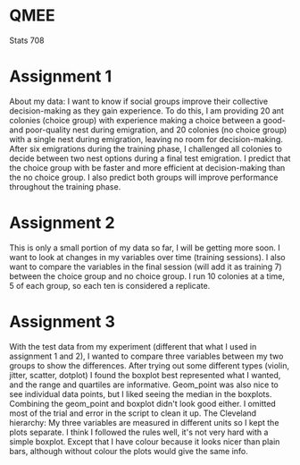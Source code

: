 # QMEE
Stats 708

# Assignment 1 #

About my data: I want to know if social groups improve their collective decision-making as they gain experience. To do this, I am providing 20 ant colonies (choice group) with experience making a choice between a good- and poor-quality nest during emigration, and 20 colonies (no choice group) with a single nest during emigration, leaving no room for decision-making. After six emigrations during the training phase, I challenged all colonies to decide between two nest options during a final test emigration. I predict that the choice group with be faster and more efficient at decision-making than the no choice group. I also predict both groups will improve performance throughout the training phase.

# Assignment 2 #

This is only a small portion of my data so far, I will be getting more soon. I want to look at changes in my variables over time (training sessions). I also want to compare the variables in the final session (will add it as training 7) between the choice group and no choice group. I run 10 colonies at a time, 5 of each group, so each ten is considered a replicate.

# Assignment 3 #

With the test data from my experiment (different that what I used in assignment 1 and 2), I wanted to compare three variables between my two groups to show the differences. 
After trying out some different types (violin, jitter, scatter, dotplot) I found the boxplot best represented what I wanted, and the range and quartiles are informative. Geom_point was also nice to see individual data points, but I liked seeing the median in the boxplots. Combining the geom_point and boxplot didn't look good either. I omitted most of the trial and error in the script to clean it up.
The Cleveland hierarchy: My three variables are measured in different units so I kept the plots separate. I think I followed the rules well, it's not very hard with a simple boxplot. Except that I have colour because it looks nicer than plain bars, although without colour the plots would give the same info.
